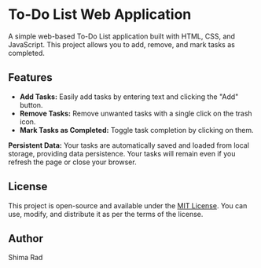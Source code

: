 # To-Do List Web Application

A simple web-based To-Do List application built with HTML, CSS, and JavaScript. This project allows you to add, remove, and mark tasks as completed.



## Features

- **Add Tasks:** Easily add tasks by entering text and clicking the "Add" button.
- **Remove Tasks:** Remove unwanted tasks with a single click on the trash icon.
- **Mark Tasks as Completed:** Toggle task completion by clicking on them.

**Persistent Data:** Your tasks are automatically saved and loaded from local storage, providing data persistence. Your tasks will remain even if you refresh the page or close your browser.

## License

This project is open-source and available under the [MIT License](LICENSE). You can use, modify, and distribute it as per the terms of the license.


## Author

Shima Rad

